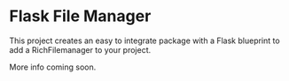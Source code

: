 # Flask File Manager

This project creates an easy to integrate package with a Flask blueprint to add a RichFilemanager
to your project.

More info coming soon.
